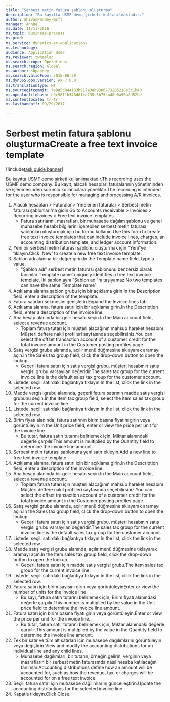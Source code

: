```yaml
--- 
title: "Serbest metin fatura şablonu oluşturma"
description: "Bu kayıtta USMF demo şirketi kullanılmaktadır."
author: ShivamPandey-msft
manager: AnnBe
ms.date: 11/11/2016
ms.topic: business-process
ms.prod: 
ms.service: dynamics-ax-applications
ms.technology: 
audience: Application User
ms.reviewer: twheeloc
ms.search.scope: Operations
ms.search.region: Global
ms.author: shpandey
ms.search.validFrom: 2016-06-30
ms.dyn365.ops.version: AX 7.0.0
ms.translationtype: HT
ms.sourcegitcommit: 7e0a5d044133b917a3eb9386773205218e5c1b40
ms.openlocfilehash: e9c9811b348d81cd735c5b75ca48e0a56a8d52be
ms.contentlocale: tr-tr
ms.lasthandoff: 09/29/2017

---
```

# <a name="create-a-free-text-invoice-template"></a><span data-ttu-id="cb643-103">Serbest metin fatura şablonu oluşturma</span><span class="sxs-lookup"><span data-stu-id="cb643-103">Create a free text invoice template</span></span>

[!include[task guide banner](../../includes/task-guide-banner.md)]

<span data-ttu-id="cb643-104">Bu kayıtta USMF demo şirketi kullanılmaktadır.</span><span class="sxs-lookup"><span data-stu-id="cb643-104">This recording uses the USMF demo company.</span></span> <span data-ttu-id="cb643-105">Bu kayıt, alacak hesapları faturalarının yönetiminden ve işlenmesinden sorumlu kullanıcılara yöneliktir.</span><span class="sxs-lookup"><span data-stu-id="cb643-105">The recording is intended for the user who is responsible for managing and processing A/R invoices.</span></span>

1. <span data-ttu-id="cb643-106">Alacak hesapları > Faturalar > Yinelenen faturalar > Serbest metin faturası şablonları'na gidin.</span><span class="sxs-lookup"><span data-stu-id="cb643-106">Go to Accounts receivable > Invoices > Recurring invoices > Free text invoice templates.</span></span>
    * <span data-ttu-id="cb643-107">Fatura satırlarını, masrafları, bir muhasebe dağılım şablonu ve genel muhasebe hesabı bilgilerini içerebilen serbest metin faturası şablonları oluşturmak için bu formu kullanın.</span><span class="sxs-lookup"><span data-stu-id="cb643-107">Use this form to create free text invoice templates that can include invoice lines, charges, an accounting distribution template, and ledger account information.</span></span>  
2. <span data-ttu-id="cb643-108">Yeni bir serbest metin faturası şablonu oluşturmak için "Yeni"ye tıklayın.</span><span class="sxs-lookup"><span data-stu-id="cb643-108">Click 'New' to create a new free text invoice template.</span></span>
3. <span data-ttu-id="cb643-109">Şablon adı alanına bir değer girin.</span><span class="sxs-lookup"><span data-stu-id="cb643-109">In the Template name field, type a value.</span></span>
    * <span data-ttu-id="cb643-110">"Şablon adı" serbest metin faturası şablonunu benzersiz olarak tanımlar.</span><span class="sxs-lookup"><span data-stu-id="cb643-110">‘Template name’ uniquely identifies a free text invoice template.</span></span> <span data-ttu-id="cb643-111">İki şablon aynı "Şablon adı"nı taşıyamaz.</span><span class="sxs-lookup"><span data-stu-id="cb643-111">No two templates can have the same ‘Template name’.</span></span>  
4. <span data-ttu-id="cb643-112">Açıklama alanına şablon grubu için bir açıklama girin.</span><span class="sxs-lookup"><span data-stu-id="cb643-112">In the Description field, enter a description of the template.</span></span>
5. <span data-ttu-id="cb643-113">Fatura satırları sekmesini genişletin.</span><span class="sxs-lookup"><span data-stu-id="cb643-113">Expand the Invoice lines tab.</span></span>
6. <span data-ttu-id="cb643-114">Açıklama alanına, fatura satırı için bir açıklama girin.</span><span class="sxs-lookup"><span data-stu-id="cb643-114">In the Description field, enter a description of the invoice line.</span></span>
7. <span data-ttu-id="cb643-115">Ana hesap alanında bir gelir hesabı seçin.</span><span class="sxs-lookup"><span data-stu-id="cb643-115">In the Main account field, select a revenue account.</span></span>
    * <span data-ttu-id="cb643-116">Toplam fatura tutarı için müşteri alacağının mahsup hareket hesabını Müşteri deftere nakil profilleri sayfasında seçebilirsiniz.</span><span class="sxs-lookup"><span data-stu-id="cb643-116">You can select the offset transaction account of a customer credit for the total invoice amount in the Customer posting profiles page.</span></span>  
8. <span data-ttu-id="cb643-117">Satış vergisi grubu alanında, açılır menü düğmesine tıklayarak aramayı açın.</span><span class="sxs-lookup"><span data-stu-id="cb643-117">In the Sales tax group field, click the drop-down button to open the lookup.</span></span>
    * <span data-ttu-id="cb643-118">Geçerli fatura satırı için satış vergisi grubu, müşteri hesabının satış vergisi grubu varsayılan değeridir.</span><span class="sxs-lookup"><span data-stu-id="cb643-118">The sales tax group for the current invoice line is the default sales tax group for the customer account.</span></span>  
9. <span data-ttu-id="cb643-119">Listede, seçili satırdaki bağlantıya tıklayın.</span><span class="sxs-lookup"><span data-stu-id="cb643-119">In the list, click the link in the selected row.</span></span>
10. <span data-ttu-id="cb643-120">Madde vergisi grubu alanında, geçerli fatura satırının madde satış vergisi grubunu seçin.</span><span class="sxs-lookup"><span data-stu-id="cb643-120">In the Item tax group field, select the item sales tax group for the current invoice line.</span></span>
11. <span data-ttu-id="cb643-121">Listede, seçili satırdaki bağlantıya tıklayın.</span><span class="sxs-lookup"><span data-stu-id="cb643-121">In the list, click the link in the selected row.</span></span>
12. <span data-ttu-id="cb643-122">Birim fiyatı alanında, fatura satırının birim başına fiyatını girin veya görüntüleyin.</span><span class="sxs-lookup"><span data-stu-id="cb643-122">In the Unit price field, enter or view the price per unit for the invoice line</span></span>
    * <span data-ttu-id="cb643-123">Bu tutar, fatura satırı tutarını belirlemek için, Miktar alanındaki değerle çarpılır.</span><span class="sxs-lookup"><span data-stu-id="cb643-123">This amount is multiplied by the Quantity field to determine the invoice line amount.</span></span>  
13. <span data-ttu-id="cb643-124">Serbest metin faturası şablonuna yeni satır ekleyin.</span><span class="sxs-lookup"><span data-stu-id="cb643-124">Add a new line to free text invoice template.</span></span>
14. <span data-ttu-id="cb643-125">Açıklama alanına, fatura satırı için bir açıklama girin.</span><span class="sxs-lookup"><span data-stu-id="cb643-125">In the Description field, enter a description of the invoice line.</span></span>
15. <span data-ttu-id="cb643-126">Ana hesap alanında bir gelir hesabı seçin.</span><span class="sxs-lookup"><span data-stu-id="cb643-126">In the Main account field, select a revenue account.</span></span>
    * <span data-ttu-id="cb643-127">Toplam fatura tutarı için müşteri alacağının mahsup hareket hesabını Müşteri deftere nakil profilleri sayfasında seçebilirsiniz.</span><span class="sxs-lookup"><span data-stu-id="cb643-127">You can select the offset transaction account of a customer credit for the total invoice amount in the Customer posting profiles page.</span></span>  
16. <span data-ttu-id="cb643-128">Satış vergisi grubu alanında, açılır menü düğmesine tıklayarak aramayı açın.</span><span class="sxs-lookup"><span data-stu-id="cb643-128">In the Sales tax group field, click the drop-down button to open the lookup.</span></span>
    * <span data-ttu-id="cb643-129">Geçerli fatura satırı için satış vergisi grubu, müşteri hesabının satış vergisi grubu varsayılan değeridir.</span><span class="sxs-lookup"><span data-stu-id="cb643-129">The sales tax group for the current invoice line is the default sales tax group for the customer account.</span></span>  
17. <span data-ttu-id="cb643-130">Listede, seçili satırdaki bağlantıya tıklayın.</span><span class="sxs-lookup"><span data-stu-id="cb643-130">In the list, click the link in the selected row.</span></span>
18. <span data-ttu-id="cb643-131">Madde satış vergisi grubu alanında, açılır menü düğmesine tıklayarak aramayı açın.</span><span class="sxs-lookup"><span data-stu-id="cb643-131">In the Item sales tax group field, click the drop-down button to open the lookup.</span></span>
    * <span data-ttu-id="cb643-132">Geçerli fatura satırı için madde satış vergisi grubu.</span><span class="sxs-lookup"><span data-stu-id="cb643-132">The item sales tax group for the current invoice line.</span></span>  
19. <span data-ttu-id="cb643-133">Listede, seçili satırdaki bağlantıya tıklayın.</span><span class="sxs-lookup"><span data-stu-id="cb643-133">In the list, click the link in the selected row.</span></span>
20. <span data-ttu-id="cb643-134">Fatura satırı için birim sayısını girin veya görüntüleyin</span><span class="sxs-lookup"><span data-stu-id="cb643-134">Enter or view the number of units for the invoice line</span></span>
    * <span data-ttu-id="cb643-135">Bu sayı, fatura satırı tutarını belirlemek için, Birim fiyatı alanındaki değerle çarpılır.</span><span class="sxs-lookup"><span data-stu-id="cb643-135">This number is multiplied by the value in the Unit price field to determine the invoice line amount.</span></span>  
21. <span data-ttu-id="cb643-136">Fatura satırı için birim başına fiyatı girin veya görüntüleyin.</span><span class="sxs-lookup"><span data-stu-id="cb643-136">Enter or view the price per unit for the invoice line.</span></span> 
    * <span data-ttu-id="cb643-137">Bu tutar, fatura satır tutarını belirlemek için, Miktar alanındaki değerle çarpılır.</span><span class="sxs-lookup"><span data-stu-id="cb643-137">This amount is multiplied by the value in the Quantity field to determine the invoice line amount.</span></span>  
22. <span data-ttu-id="cb643-138">Tek bir satır ve tüm alt satırları için muhasebe dağılımlarını görüntüleyin veya değiştirin.</span><span class="sxs-lookup"><span data-stu-id="cb643-138">View and modify the accounting distributions for an individual line and any child lines.</span></span>
    * <span data-ttu-id="cb643-139">Muhasebe dağılımları, bir tutarın, örneğin gelirin, verginin veya masrafların bir serbest metin faturasında nasıl hesaba katılacağını tanımlar.</span><span class="sxs-lookup"><span data-stu-id="cb643-139">Accounting distributions define how an amount will be accounted for, such as how the revenue, tax, or charges will be accounted for on a free text invoice.</span></span>  
23. <span data-ttu-id="cb643-140">Seçili fatura satırı için muhasebe dağılımlarını güncelleştirin.</span><span class="sxs-lookup"><span data-stu-id="cb643-140">Update the accounting distributions for the selected invoice line.</span></span>
24. <span data-ttu-id="cb643-141">Kapat’a tıklayın.</span><span class="sxs-lookup"><span data-stu-id="cb643-141">Click Close.</span></span>


